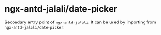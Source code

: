 # ngx-antd-jalali/date-picker

Secondary entry point of `ngx-antd-jalali`. It can be used by importing from `ngx-antd-jalali/date-picker`.
